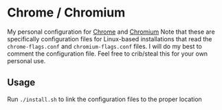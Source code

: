 # Chrome / Chromium

My personal configuration for [Chrome](https://www.google.com/chrome/) and [Chromium](https://www.chromium.org/Home)
Note that these are specifically configuration files for Linux-based installations that read the `chrome-flags.conf` and `chromium-flags.conf` files.
I will do my best to comment the configuration file. Feel free to crib/steal this for your own personal use.

## Usage

Run `./install.sh` to link the configuration files to the proper location
